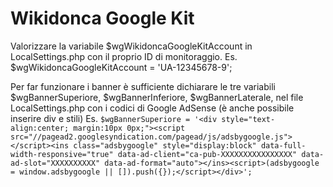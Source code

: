 Wikidonca Google Kit
==========
Valorizzare la variabile $wgWikidoncaGoogleKitAccount in LocalSettings.php con il proprio ID di monitoraggio.
Es.
$wgWikidoncaGoogleKitAccount = 'UA-12345678-9';

Per far funzionare i banner è sufficiente dichiarare le tre variabili $wgBannerSuperiore, $wgBannerInferiore, $wgBannerLaterale, nel file LocalSettings.php con i codici di Google AdSense (è anche possibile inserire div e stili)
Es.
`
$wgBannerSuperiore = '<div style="text-align:center; margin:10px 0px;"><script src="//pagead2.googlesyndication.com/pagead/js/adsbygoogle.js"></script><ins class="adsbygoogle" style="display:block" data-full-width-responsive="true" data-ad-client="ca-pub-XXXXXXXXXXXXXXXX" data-ad-slot="XXXXXXXXXX" data-ad-format="auto"></ins><script>(adsbygoogle = window.adsbygoogle || []).push({});</script></div>';
`

